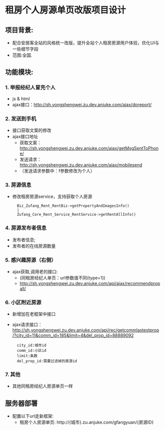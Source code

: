 租房个人房源单页改版项目设计
=====

项目背景:
----
* 配合安居客全站的风格统一改版，提升全站个人租房房源用户体验，优化UI与一些细节字段
* 范围:全国.


功能模块:
----
 

### 1. 举报经纪人冒充个人 

* js & html
* ajax接口：http://sh.yongshengwei.zu.dev.anjuke.com/ajax/doreport/

### 2. 发送到手机
* 接口获取文案的修改
* ajax接口地址
	* 获取文案：http://sh.yongshengwei.zu.dev.anjuke.com/ajax/getMsgSentToPhone/
	* 发送请求：http://sh.yongshengwei.zu.dev.anjuke.com/ajax/mobilesend
	* （发送请求参数中：f参数修改为个人）

### 3. 房源信息
* 修改租房房源service，支持获取个人房源

		Biz_Zufang_Rent_RentBiz->getPropertyAndImagesInfo()
		|
		Zufang_Core_Rent_Service_RentService->getRentAllInfo()

### 4. 房源发布者信息
* 发布者信息;
* 发布者的在线房源数量



### 5. 感兴趣房源（右侧）
* ajax获取,调用老的接口:
	* (同租房经纪人单页：url参数值不同(type=1))
    * http://sh.yongshengwei.zu.dev.anjuke.com/api/ajax/recommendpropall/



### 6. 小区附近房源
* 新增加在老框架中接口
* ajax请求接口：http://sh.yongshengwei.zu.dev.anjuke.com/api/rec/getcommlastestprop/?city_id=11&comm_id=185&limit=4&del_prop_id=88889092

        city_id:城市id
        comm_id:小区id
        limit:条数
        del_prop_id:需要过滤掉的房源id


### 7. 其他
* 其他同租房经纪人房源单页一样

服务器部署
----
* 配置以下url走新框架:
    * 租房个人房源单页: http://{城市}.zu.anjuke.com/gfangyuan/{房源ID}
